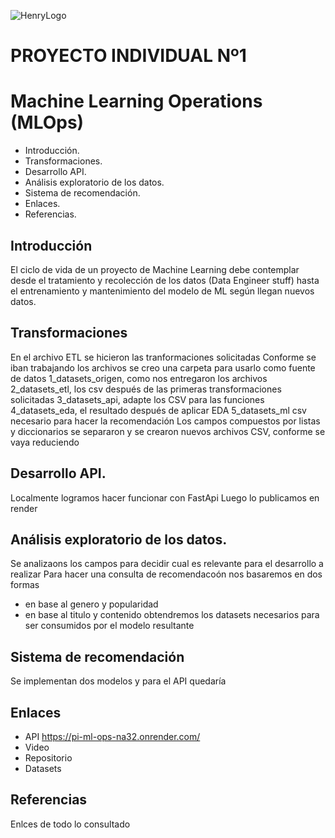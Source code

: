 ![HenryLogo](https://d31uz8lwfmyn8g.cloudfront.net/Assets/logo-henry-white-lg.png)

# PROYECTO INDIVIDUAL Nº1 
# Machine Learning Operations (MLOps) 

- Introducción. 
- Transformaciones. 
- Desarrollo API. 
- Análisis exploratorio de los datos. 
- Sistema de recomendación. 
- Enlaces. 
- Referencias. 

## Introducción 
El ciclo de vida de un proyecto de Machine Learning debe contemplar desde el tratamiento y recolección de los datos (Data Engineer stuff) hasta el entrenamiento y mantenimiento del modelo de ML según llegan nuevos datos.

## Transformaciones
En el archivo ETL se hicieron las tranformaciones solicitadas
Conforme se iban trabajando los archivos se creo una carpeta para usarlo como fuente de datos
1_datasets_origen, como nos entregaron los archivos
2_datasets_etl, los csv después de las primeras transformaciones solicitadas
3_datasets_api, adapte los CSV para las funciones
4_datasets_eda, el resultado después de aplicar EDA
5_datasets_ml csv necesario para hacer la recomendación
Los campos compuestos por listas y diccionarios se separaron y se crearon nuevos archivos CSV, conforme se vaya reduciendo

## Desarrollo API. 
Localmente logramos hacer funcionar con FastApi
Luego lo publicamos en render

## Análisis exploratorio de los datos. 
Se analizaons los campos para decidir cual es relevante para el desarrollo a realizar
Para hacer una consulta de recomendacoón nos basaremos en dos formas
- en base al genero y popularidad 
- en base al titulo y contenido
obtendremos los datasets necesarios para ser consumidos por el modelo resultante 

## Sistema de recomendación
Se implementan dos modelos
y para el API quedaría

## Enlaces
- API
    https://pi-ml-ops-na32.onrender.com/
- Video
- Repositorio
- Datasets 

## Referencias
Enlces de todo lo consultado
